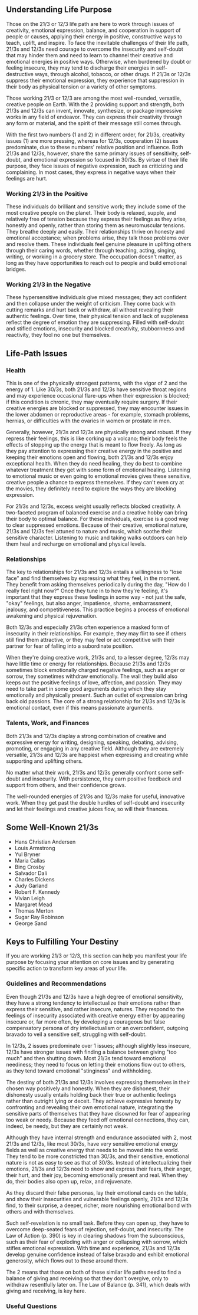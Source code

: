 ## Understanding Life Purpose

Those on the 21/3 or 12/3 life path are here to work through issues of creativity, emotional expression, balance, and cooperation in support of people or causes, applying their energy in positive, constructive ways to teach, uplift, and inspire. To face the inevitable challenges of their life path, 21/3s and 12/3s need courage to overcome the insecurity and self-doubt that may hinder them and need to learn to channel their creative and emotional energies in positive ways. Otherwise, when burdened by doubt or feeling insecure, they may tend to discharge their energies in self-destructive ways, through alcohol, tobacco, or other drugs. If 21/3s or 12/3s suppress their emotional expression, they experience that suppression in their body as physical tension or a variety of other symptoms.

Those working 21/3 or 12/3 are among the most well-rounded, versatile, creative people on Earth. With the 2 providing support and strength, both 21/3s and 12/3s can invent, innovate, synthesize, or package impressive works in any field of endeavor. They can express their creativity through any form or material, and the spirit of their message still comes through.

With the first two numbers (1 and 2) in different order, for 21/3s, creativity issues (1) are more pressing, whereas for 12/3s, cooperation (2) issues predominate, due to these numbers' relative position and influence. Both 21/3s and 12/3s, however, share the same primary issues of sensitivity, self-doubt, and emotional expression so focused in 30/3s. By virtue of their life purpose, they face issues of negative expression, such as criticizing and complaining. In most cases, they express in negative ways when their feelings are hurt.

### Working 21/3 in the Positive

These individuals do brilliant and sensitive work; they include some of the most creative people on the planet. Their body is relaxed, supple, and relatively free of tension because they express their feelings as they arise, honestly and openly, rather than storing them as neuromuscular tensions. They breathe deeply and easily. Their relationships thrive on honesty and emotional acceptance; when problems arise, they talk those problems over and resolve them. These individuals feel genuine pleasure in uplifting others through their caring words, whether through teaching, acting, singing, writing, or working in a grocery store. The occupation doesn't matter, as long as they have opportunities to reach out to people and build emotional bridges.

### Working 21/3 in the Negative

These hypersensitive individuals give mixed messages; they act confident and then collapse under the weight of criticism. They come back with cutting remarks and hurt back or withdraw, all without revealing their authentic feelings. Over time, their physical tension and lack of suppleness reflect the degree of emotion they are suppressing. Filled with self-doubt and stifled emotions, insecurity and blocked creativity, stubbornness and reactivity, they fool no one but themselves.

## Life-Path Issues

### Health

This is one of the physically strongest patterns, with the vigor of 2 and the energy of 1. Like 30/3s, both 21/3s and 12/3s have sensitive throat regions and may experience occasional flare-ups when their expression is blocked; if this condition is chronic, they may eventually require surgery. If their creative energies are blocked or suppressed, they may encounter issues in the lower abdomen or reproductive areas - for example, stomach problems, hernias, or difficulties with the ovaries in women or prostate in men.

Generally, however, 21/3s and 12/3s are physically strong and robust. If they repress their feelings, this is like corking up a volcano; their body feels the effects of stopping up the energy that is meant to flow freely. As long as they pay attention to expressing their creative energy in the positive and keeping their emotions open and flowing, both 21/3s and 12/3s enjoy exceptional health. When they do need healing, they do best to combine whatever treatment they get with some form of emotional healing. Listening to emotional music or even going to emotional movies gives these sensitive, creative people a chance to express themselves. If they can't even cry at the movies, they definitely need to explore the ways they are blocking expression.

For 21/3s and 12/3s, excess weight usually reflects blocked creativity. A two-faceted program of balanced exercise and a creative hobby can bring their body to optimal balance. For these individuals, exercise is a good way to clear suppressed emotions. Because of their creative, emotional nature, 21/3s and 12/3s feel attuned to nature and music, which soothe their sensitive character. Listening to music and taking walks outdoors can help them heal and recharge on emotional and physical levels.

### Relationships

The key to relationships for 21/3s and 12/3s entails a willingness to "lose face" and find themselves by expressing what they feel, in the moment. They benefit from asking themselves periodically during the day, "How do I really feel right now?" Once they tune in to how they're feeling, it's important that they express these feelings in some way - not just the safe, "okay" feelings, but also anger, impatience, shame, embarrassment, jealousy, and competitiveness. This practice begins a process of emotional awakening and physical rejuvenation.

Both 12/3s and especially 21/3s often experience a masked form of insecurity in their relationships. For example, they may flirt to see if others still find them attractive, or they may feel or act competitive with their partner for fear of falling into a subordinate position.

When they're doing creative work, 21/3s and, to a lesser degree, 12/3s may have little time or energy for relationships. Because 21/3s and 12/3s sometimes block emotionally charged negative feelings, such as anger or sorrow, they sometimes withdraw emotionally. The wall they build also keeps out the positive feelings of love, affection, and passion. They may need to take part in some good arguments during which they stay emotionally and physically present. Such an outlet of expression can bring back old passions. The core of a strong relationship for 21/3s and 12/3s is emotional contact, even if this means passionate arguments.

### Talents, Work, and Finances

Both 21/3s and 12/3s display a strong combination of creative and expressive energy for writing, designing, speaking, debating, advising, promoting, or engaging in any creative field. Although they are extremely versatile, 21/3s and 12/3s are happiest when expressing and creating while supporting and uplifting others.

No matter what their work, 21/3s and 12/3s generally confront some self-doubt and insecurity. With persistence, they earn positive feedback and support from others, and their confidence grows.

The well-rounded energies of 21/3s and 12/3s make for useful, innovative work. When they get past the double hurdles of self-doubt and insecurity and let their feelings and creative juices flow, so will their finances.

## Some Well-Known 21/3s

* Hans Christian Andersen
* Louis Armstrong
* Yul Bryner
* Maria Callas
* Bing Crosby
* Salvador Dali
* Charles Dickens
* Judy Garland
* Robert F. Kennedy
* Vivian Leigh
* Margaret Mead
* Thomas Merton
* Sugar Ray Robinson
* George Sand

## Keys to Fulfilling Your Destiny

If you are working 21/3 or 12/3, this section can help you manifest your life purpose by focusing your attention on core issues and by generating specific action to transform key areas of your life.

### Guidelines and Recommendations

Even though 21/3s and 12/3s have a high degree of emotional sensitivity, they have a strong tendency to intellectualize their emotions rather than express their sensitive, and rather insecure, natures. They respond to the feelings of insecurity associated with creative energy either by appearing insecure or, far more often, by developing a courageous but false compensatory persona of dry intellectualism or an overconfident, outgoing bravado to veil a sensitive self, struggling with self-doubt.

In 12/3s, 2 issues predominate over 1 issues; although slightly less insecure, 12/3s have stronger issues with finding a balance between giving "too much" and then shutting down. Most 21/3s tend toward emotional neediness; they need to focus on letting their emotions flow out to others, as they tend toward emotional "stinginess" and withholding.

The destiny of both 21/3s and 12/3s involves expressing themselves in their chosen way positively and honestly. When they are dishonest, their dishonesty usually entails holding back their true or authentic feelings rather than outright lying or deceit. They achieve expressive honesty by confronting and revealing their own emotional nature, integrating the sensitive parts of themselves that they have disowned for fear of appearing too weak or needy. Because they feed off emotional connections, they can, indeed, be needy, but they are certainly not weak.

Although they have internal strength and endurance associated with 2, most 21/3s and 12/3s, like most 30/3s, have very sensitive emotional energy fields as well as creative energy that needs to be moved into the world. They tend to be more constricted than 30/3s, and their sensitive, emotional nature is not as easy to see as that of 30/3s. Instead of intellectualizing their emotions, 21/3s and 12/3s need to show and express their fears, their anger, their hurt, and their joy, becoming emotionally present and real. When they do, their bodies also open up, relax, and rejuvenate.

As they discard their false personas, lay their emotional cards on the table, and show their insecurities and vulnerable feelings openly, 21/3s and 12/3s find, to their surprise, a deeper, richer, more nourishing emotional bond with others and with themselves.

Such self-revelation is no small task. Before they can open up, they have to overcome deep-seated fears of rejection, self-doubt, and insecurity. The Law of Action (p. 390) is key in clearing shadows from the subconscious, such as their fear of exploding with anger or collapsing with sorrow, which stifles emotional expression. With time and experience, 21/3s and 12/3s develop genuine confidence instead of false bravado and exhibit emotional generosity, which flows out to those around them.

The 2 means that those on both of these similar life paths need to find a balance of giving and receiving so that they don't overgive, only to withdraw resentfully later on. The Law of Balance (p. 341), which deals with giving and receiving, is key here.

### Useful Questions
